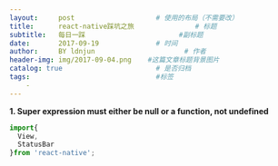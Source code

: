 ```yaml
---
layout:     post                    # 使用的布局（不需要改）
title:      react-native踩坑之旅               # 标题 
subtitle:   每日一踩                       #副标题
date:       2017-09-19              # 时间
author:     BY ldnjun                      # 作者
header-img: img/2017-09-04.png    #这篇文章标题背景图片
catalog: true                       # 是否归档
tags:                               #标签
    -
---
```

**1. Super expression must either be null or a function, not undefined**
```javascript
import{
  View,
  StatusBar
}from 'react-native';
```
